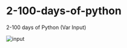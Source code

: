 # 2-100-days-of-python
2-100 days of Python (Var Input)


![input](https://github.com/SKODE2/2-100-days-of-python/assets/139722050/766f870e-5bc4-49e4-8271-e242869a8066)
